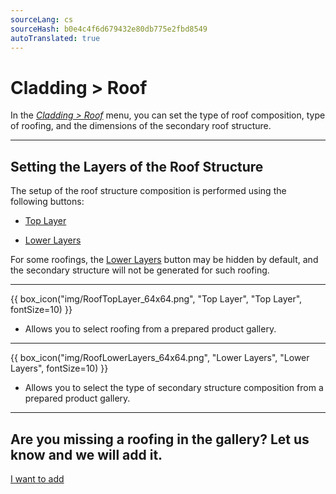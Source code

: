 ```yaml
---
sourceLang: cs
sourceHash: b0e4c4f6d679432e80db775e2fbd8549
autoTranslated: true
---
```


# Cladding &gt; Roof

<p>In the <u><i>Cladding &gt; Roof</i></u> menu, you can set the type of roof composition, type of roofing, and the dimensions of the secondary roof structure.</p>

<hr class="main">

<h2>Setting the Layers of the Roof Structure</h2>
<p>The setup of the roof structure composition is performed using the following buttons:</p>

<ul>
  <li><p><u>Top Layer</u></p></li>
  <li><p><u>Lower Layers</u></p></li>
</ul>

<p>
For some roofings, the <u>Lower Layers</u> button may be hidden by default, and the secondary structure will not be generated for such roofing.
</p> 

<hr>

{{ box_icon("img/RoofTopLayer_64x64.png", "Top Layer", "Top Layer", fontSize=10) }}
<ul>
  <li><p>Allows you to select roofing from a prepared product gallery.</p></li>
</ul>

<hr>

{{ box_icon("img/RoofLowerLayers_64x64.png", "Lower Layers", "Lower Layers", fontSize=10) }}
<ul>
  <li><p>Allows you to select the type of secondary structure composition from a prepared product gallery.</p></li>
</ul>

<hr class="main">

<h2>Are you missing a roofing in the gallery? Let us know and we will add it.</h2>
<a href="mailto:jiri.podval@histruct.com?subject=Question about HiStruct Building Configurator" class="btn">
  I want to add
</a>

<!-- product: HiStruct Building Configurator -->